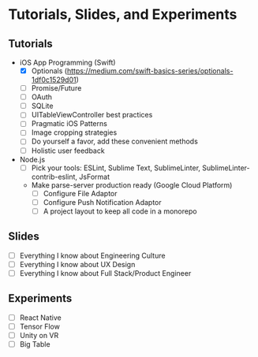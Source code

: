 # Tutorials, Slides, and Experiments

## Tutorials

- iOS App Programming (Swift)
  - [x] Optionals (https://medium.com/swift-basics-series/optionals-1df0c1529d01)
  - [ ] Promise/Future
  - [ ] OAuth
  - [ ] SQLite
  - [ ] UITableViewController best practices
  - [ ] Pragmatic iOS Patterns
  - [ ] Image cropping strategies
  - [ ] Do yourself a favor, add these convenient methods
  - [ ] Holistic user feedback
- Node.js
  - [ ] Pick your tools: ESLint, Sublime Text, SublimeLinter, SublimeLinter-contrib-eslint, JsFormat
  - Make parse-server production ready (Google Cloud Platform)
    - [ ] Configure File Adaptor
    - [ ] Configure Push Notification Adaptor
    - [ ] A project layout to keep all code in a monorepo

## Slides

- [ ] Everything I know about Engineering Culture
- [ ] Everything I know about UX Design
- [ ] Everything I know about Full Stack/Product Engineer

## Experiments

- [ ] React Native
- [ ] Tensor Flow
- [ ] Unity on VR
- [ ] Big Table
